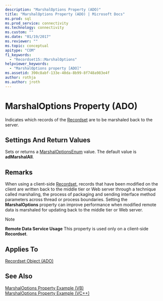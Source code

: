 ```yaml
---
description: "MarshalOptions Property (ADO)"
title: "MarshalOptions Property (ADO) | Microsoft Docs"
ms.prod: sql
ms.prod_service: connectivity
ms.technology: connectivity
ms.custom: ""
ms.date: "01/19/2017"
ms.reviewer: ""
ms.topic: conceptual
apitype: "COM"
f1_keywords: 
  - "Recordset15::MarshalOptions"
helpviewer_keywords: 
  - "MarshalOptions property [ADO]"
ms.assetid: 390c8abf-133e-40da-8b99-8f748a983e4f
author: rothja
ms.author: jroth
---
```

# MarshalOptions Property (ADO)
Indicates which records of the [Recordset](./recordset-object-ado.md) are to be marshaled back to the server.  
  
## Settings And Return Values  
 Sets or returns a [MarshalOptionsEnum](./marshaloptionsenum.md) value. The default value is **adMarshalAll**.  
  
## Remarks  
 When using a client-side [Recordset](./recordset-object-ado.md), records that have been modified on the client are written back to the middle tier or Web server through a technique called marshaling, the process of packaging and sending interface method parameters across thread or process boundaries. Setting the **MarshalOptions** property can improve performance when modified remote data is marshaled for updating back to the middle tier or Web server.  
  
> [!NOTE]
>  **Remote Data Service Usage** This property is used only on a client-side **Recordset**.  
  
## Applies To  
 [Recordset Object (ADO)](./recordset-object-ado.md)  
  
## See Also  
 [MarshalOptions Property Example (VB)](./marshaloptions-property-example-vb.md)   
 [MarshalOptions Property Example (VC++)](./marshaloptions-property-example-vc.md)